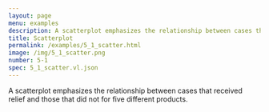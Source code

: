 ```yaml
---
layout: page
menu: examples
description: A scatterplot emphasizes the relationship between cases that received relief and those that did not for five different products.
title: Scatterplot
permalink: /examples/5_1_scatter.html
image: /img/5_1_scatter.png
number: 5-1
spec: 5_1_scatter.vl.json
---
```

A scatterplot emphasizes the relationship between cases that received relief and those that did not for five different products.
